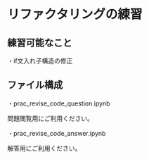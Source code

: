 # リファクタリングの練習
## 練習可能なこと
・if文入れ子構造の修正

## ファイル構成
・prac_revise_code_question.ipynb

  問題閲覧用にご利用ください。
  
・prac_revise_code_answer.ipynb

  解答用にご利用ください。

